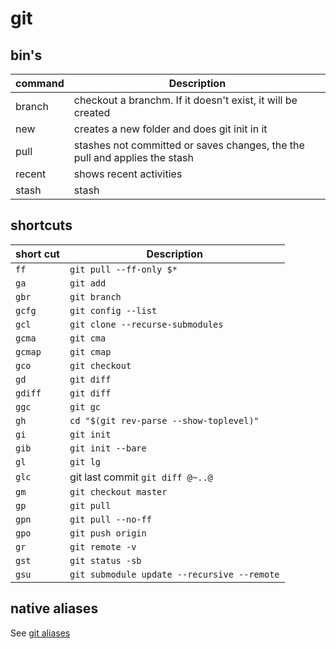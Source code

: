 # git

## bin's

| command  | Description |
| ------------- | ------------- |
| branch | checkout a branchm. If it doesn't exist, it will be created  |
| new | creates a new folder and does git init in it |
| pull | stashes not committed or saves changes, the the pull and applies the stash |
| recent | shows recent activities |
| stash | stash |

## shortcuts

| short cut  | Description |
| ------------- | ------------- |
| `ff` | `git pull --ff-only $*` |
| `ga` | `git add`|
| `gbr` | `git branch` |
| `gcfg` | `git config --list` |
| `gcl` | `git clone --recurse-submodules` |
| `gcma` | `git cma` |
| `gcmap` | `git cmap` |
| `gco` | `git checkout` |
| `gd` | `git diff` |
| `gdiff` | `git diff` |
| `ggc` | `git gc` |
| `gh` | `cd "$(git rev-parse --show-toplevel)"` |
| `gi` | `git init` |
| `gib` | `git init --bare` |
| `gl` | `git lg` |
| `glc` | git last commit `git diff @~..@` |
| `gm` | `git checkout master` |
| `gp` | `git pull` |
| `gpn` | `git pull --no-ff` |
| `gpo` | `git push origin` |
| `gr` | `git remote -v` |
| `gst` | `git status -sb` |
| `gsu` | `git submodule update --recursive --remote` |

## native aliases

See [git aliases](git/aliases.ini#L2-L53)
